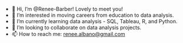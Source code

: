 - 👋 Hi, I’m @Renee-Barber! Lovely to meet you!
- 👀 I’m interested in moving careers from education to data analysis.
- 🌱 I’m currently learning data analysis - SQL, Tableau, R, and Python.
- 💞️ I’m looking to collaborate on data analysis projects.
- 📫 How to reach me: renee.albano@gmail.com

<!---
Renee-Barber/Renee-Barber is a ✨ special ✨ repository because its `README.md` (this file) appears on your GitHub profile.
You can click the Preview link to take a look at your changes.
--->
